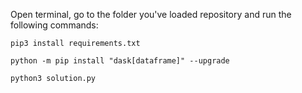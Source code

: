Open terminal, go to the folder you've loaded repository and run the following commands:

`pip3 install requirements.txt`

`python -m pip install "dask[dataframe]" --upgrade`

`python3 solution.py`